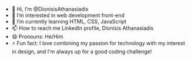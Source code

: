 - 👋 Hi, I’m @DionisisAthanasiadis
- 👀 I’m interested in web development front-end
- 🌱 I’m currently learning HTML, CSS, JavaScript
- 📫 How to reach me LinkedIn profile, Dionisis Athanasiadis
- 😄 Pronouns: He/Him
- ⚡ Fun fact: I love combining my passion for technology with my interest in design, and I'm always up for a good coding challenge!

<!---
DionisisAthanasiadis/DionisisAthanasiadis is a ✨ special ✨ repository because its `README.md` (this file) appears on your GitHub profile.
You can click the Preview link to take a look at your changes.
--->
